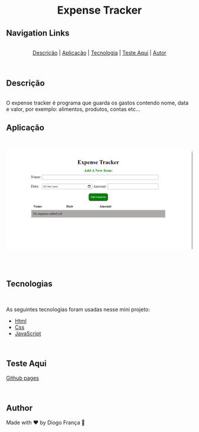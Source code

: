 <h1 align="center" style="border-bottom: none">Expense Tracker</h1>

<h2 style="margin-top: 2rem" id="links">Navigation Links</h2>

<p align="center" style="margin-top: 2rem">
  <a href="#descricao">Descrição</a>  |
  <a href="#aplicacao">Aplicação</a>  |
  <a href="#tecnologia">Tecnologia</a>  |
  <a href="#testeaqui">Teste Aqui</a>  |
  <a href="#autor">Autor</a>  
</p>

<br>

<h2 id="descricao" >Descrição</h2>

<p style="margin-top: 2rem"> O expense tracker é programa que guarda os gastos contendo nome, data e valor, por exemplo: alimentos, produtos, contas etc...</p>

<h2 id="aplicacao">Aplicação</h2>
<br>

<p align="center" style="border-bottom: none">
  <img alt="Readme" title="Readme" src="assets/expense.gif" style="border-bottom: none"/>
</p>

<br>

<br>

<h2 id="tecnologias">Tecnologias</h2>
<br>

As seguintes tecnologias foram usadas nesse mini projeto:

- [Html](https://developer.mozilla.org/pt-BR/docs/Web/HTML)
- [Css](https://developer.mozilla.org/pt-BR/docs/Web/CSS)
- [JavaScript](https://developer.mozilla.org/pt-BR/docs/Web/JAVASCRIPT)

<br>

<h2 id="testeaqui">Teste Aqui</h2>

<a href="https://diogofranca.github.io/expense-tracker/">Github pages</a>

<br>

<h2 id="autor">Author</h2>
Made with ❤️ by Diogo França 🎉

<br>




